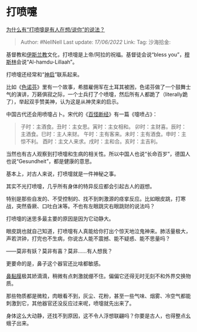 # 打喷嚏
[为什么有“打喷嚏是有人在想/说你”的说法？](https://www.zhihu.com/question/537011630/answer/2523618739)

> Author: #NellNell
> Last update: *17/06/2022*
> Link:
> Tag:
> 沙海拾金:

基督教和[伊斯兰教](https://www.zhihu.com/search?q=%E4%BC%8A%E6%96%AF%E5%85%B0%E6%95%99&search_source=Entity&hybrid_search_source=Entity&hybrid_search_extra=%7B%22sourceType%22%3A%22answer%22%2C%22sourceId%22%3A2523618739%7D)文化，打喷嚏是上帝/阿拉的祝福。基督徒会说“bless you”，[穆斯林](https://www.zhihu.com/search?q=%E7%A9%86%E6%96%AF%E6%9E%97&search_source=Entity&hybrid_search_source=Entity&hybrid_search_extra=%7B%22sourceType%22%3A%22answer%22%2C%22sourceId%22%3A2523618739%7D)会说“Al-hamdu-Lillaah”。

打喷嚏还经常和“[神启](https://www.zhihu.com/search?q=%E7%A5%9E%E5%90%AF&search_source=Entity&hybrid_search_source=Entity&hybrid_search_extra=%7B%22sourceType%22%3A%22answer%22%2C%22sourceId%22%3A2523618739%7D)”联系起来。

比如《[色诺芬](https://www.zhihu.com/search?q=%E8%89%B2%E8%AF%BA%E8%8A%AC&search_source=Entity&hybrid_search_source=Entity&hybrid_search_extra=%7B%22sourceType%22%3A%22answer%22%2C%22sourceId%22%3A2523618739%7D)》里有一个故事，希腊雇佣军在土耳其被困，色诺芬做了一个鼓舞士气的演讲，万籁俱寂之际，一个士兵打了个喷嚏，然后所有人都跪了（literally跪了），举起双手赞美神，认为这是从神灵来的启示。

中国古代还会用喷嚏占卜。宋代的《[百怪断经](https://www.zhihu.com/search?q=%E7%99%BE%E6%80%AA%E6%96%AD%E7%BB%8F&search_source=Entity&hybrid_search_source=Entity&hybrid_search_extra=%7B%22sourceType%22%3A%22answer%22%2C%22sourceId%22%3A2523618739%7D)》有一篇《嚏喷占》：

> 子时：主酒食。丑时：主女思。寅时：主女相和。
> 卯时：主财喜。辰时：主酒食。巳时：主人来财。
> 午时：主有客来。未时：主有酒食。申时：主惊不利。
> 酉时：主文人来求。戌时：主和合。亥时：主吉利。

当然也有古人观察到打喷嚏和生病的相关性。所以中国人也说“长命百岁”，德国人也说“Gesundheit”，都是健康的意思。

基本上，对古人来说，打喷嚏就是一件神秘之事。

其实不光打喷嚏，几乎所有身体的特异反应都会引起古人的遐想。

特别是那些自发的、不受控制的、找不到刺激源的痉挛反应。比如眼皮跳，打寒战，突然昏厥、口吐白沫等。不也有左眼跳灾右眼跳财的说法吗？

打喷嚏的迷思多最主要的原因是因为它动静大。

眼皮跳也就自己知道，打喷嚏有人真能给你打出个惊天地泣鬼神来。肺活量极大，声若洪钟，打完也不生病，你说古人能不震撼、能不疑惑、能不思量吗？

——莫非有妖？莫非有喜？莫非……有人想我？

更要命的是，鼻子这个器官还比啥都敏感。

[鼻黏膜](https://www.zhihu.com/search?q=%E9%BC%BB%E9%BB%8F%E8%86%9C&search_source=Entity&hybrid_search_source=Entity&hybrid_search_extra=%7B%22sourceType%22%3A%22answer%22%2C%22sourceId%22%3A2523618739%7D)极其娇滴滴，稍微有点刺激就绷不住。偏偏它还得无时无刻不和外界交换物质。

那些物质都是微粒，肉眼看不到，灰尘、花粉，甚至一些气味、烟雾、冷空气都能刺激到它，其他器官还没反应过来呢，喷嚏就先出来了。

身体这么大动静，还找不到原因，这不令人浮想联翩吗？你要是古人，也得整点幺蛾子出来。
